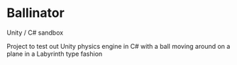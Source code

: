 # Ballinator
Unity / C# sandbox

Project to test out Unity physics engine in C# with a ball moving around on a plane in a Labyrinth type fashion
